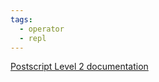 ```yaml
---
tags:
  - operator
  - repl
---
```

[Postscript Level 2 documentation](https://hepunx.rl.ac.uk/~adye/psdocs/ref/PSL2p.html#pstack)